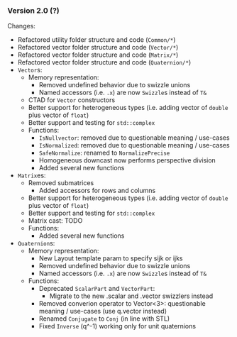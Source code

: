 ### Version 2.0 (?)

Changes:
- Refactored utility folder structure and code (`Common/*`)
- Refactored vector folder structure and code (`Vector/*`)
- Refactored vector folder structure and code (`Matrix/*`)
- Refactored vector folder structure and code (`Quaternion/*`)
- `Vector`s:
	- Memory representation:
		- Removed undefined behavior due to swizzle unions
		- Named accessors (i.e. `.x`) are now `Swizzle`s instead of `T&`
	- CTAD for `Vector` constructors
	- Better support for heterogeneous types (i.e. adding vector of `double` plus vector of `float`)
	- Better support and testing for `std::complex`
	- Functions:
		- `IsNullvector`: removed due to questionable meaning / use-cases
		- `IsNormalized`: removed due to questionable meaning / use-cases
		- `SafeNormalize`: renamed to `NormalizePrecise`
		- Homogeneous downcast now performs perspective division
		- Added several new functions
- `Matrix`es:
	- Removed submatrices
		- Added accessors for rows and columns
	- Better support for heterogeneous types (i.e. adding vector of `double` plus vector of `float`)
	- Better support and testing for `std::complex`
	- Matrix cast: TODO
	- Functions:
		- Added several new functions
- `Quaternion`s:
	- Memory representation:
		- New Layout template param to specify sijk or ijks
		- Removed undefined behavior due to swizzle unions
		- Named accessors (i.e. `.x`) are now `Swizzle`s instead of `T&`
	- Functions:
		- Deprecated `ScalarPart` and `VectorPart`:
			- Migrate to the new .scalar and .vector swizzlers instead
		- Removed converion operator to Vector<3>: questionable meaning / use-cases (use q.vector instead)
		- Renamed `Conjugate` to `Conj` (in line with STL)
		- Fixed `Inverse` (q^-1) working only for unit quaternions